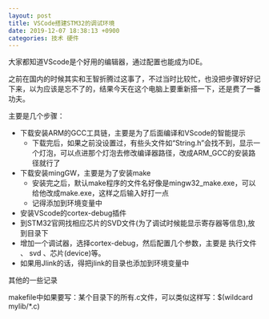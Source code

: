 ```yaml
---
layout: post
title: VSCode搭建STM32的调试环境
date: 2019-12-07 18:38:13 +0900
categories: 技术 硬件
---
```

大家都知道VScode是个好用的编辑器，通过配置也能成为IDE。

之前在国内的时候其实和王智折腾过这事了，不过当时比较忙，也没把步骤好好记下来，以为应该是忘不了的，结果今天在这个电脑上要重新搭一下，还是费了一番功夫。

主要是几个步骤：

- 下载安装ARM的GCC工具链，主要是为了后面编译和VScode的智能提示
  - 下载完后，如果之前没设置过，有些头文件如“String.h”会找不到，显示一个灯泡，可以点进那个灯泡去修改编译器路径，改成ARM_GCC的安装路径就行了
- 下载安装mingGW，主要是为了安装make
  - 安装完之后，默认make程序的文件名好像是mingw32_make.exe，可以给他改成make.exe，这样之后输入好打一点
  - 记得添加到环境变量中
- 安装VScode的cortex-debug插件
- 到STM32官网找相应芯片的SVD文件(为了调试时候能显示寄存器等信息),放到目录下
- 增加一个调试器，选择cortex-debug，然后配置几个参数，主要是 执行文件 、 svd 、芯片(device)等。
- 如果用Jlink的话，得把jlink的目录也添加到环境变量中


其他的一些记录

makefile中如果要写：某个目录下的所有.c文件，可以类似这样写：$(wildcard mylib/*.c) 




